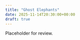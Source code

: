 ```yaml
---
title: "Ghost Elephants"
date: 2025-11-14T20:30:00+00:00
draft: true
---
```


Placeholder for review.
